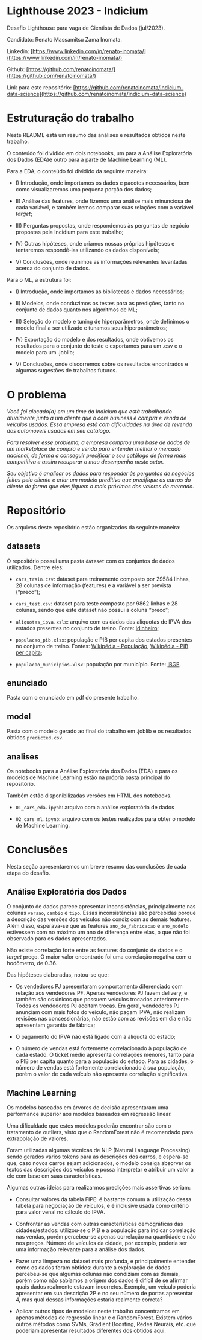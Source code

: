 # Lighthouse 2023 - Indicium

Desafio Lighthouse para vaga de Cientista de Dados (jul/2023).

Candidato: Renato Massamitsu Zama Inomata.

Linkedin: [https://www.linkedin.com/in/renato-inomata/](https://www.linkedin.com/in/renato-inomata/)

Github: [https://github.com/renatoinomata/](https://github.com/renatoinomata/)

Link para este repositório: [https://github.com/renatoinomata/indicium-data-science](https://github.com/renatoinomata/indicium-data-science)

# Estruturação do trabalho

Neste README está um resumo das análises e resultados obtidos neste trabalho.

O conteúdo foi dividido em dois notebooks, um para a Análise Exploratória dos Dados (EDA)e outro para a parte de Machine Learning (ML).

Para a EDA, o conteúdo foi dividido da seguinte maneira:

* I) Introdução, onde importamos os dados e pacotes necessários, bem como visualizaremos uma pequena porção dos dados;

* II) Análise das features, onde fizemos uma análise mais minunciosa de cada variável, e também iremos comparar suas relações com a variável _target_;

* III) Perguntas propostas, onde respondemos às perguntas de negócio propostas pela Incidium para este trabalho;

* IV) Outras hipóteses, onde criamos nossas próprias hipóteses e tentaremos respondê-las utilizando os dados disponíveis;

* V) Conclusões, onde reunimos as informações relevantes levantadas acerca do conjunto de dados.

Para o ML, a estrutura foi:

* I) Introdução, onde importamos as bibliotecas e dados necessários;

* II) Modelos, onde conduzimos os testes para as predições, tanto no conjunto de dados quanto nos algoritmos de ML;

* III) Seleção do modelo e tuning de hiperparâmetros, onde definimos o modelo final a ser utilizado e tunamos seus hiperparâmetros;

* IV) Exportação do modelo e dos resultados, onde obtivemos os resultados para o conjunto de teste e exportamos para um .csv e o modelo para um .joblib;

* V) Conclusões, onde discorremos sobre os resultados encontrados e algumas sugestões de trabalhos futuros.

# O problema

_Você foi alocado(a) em um time da Indicium que está trabalhando atualmente junto a um cliente que o core business é compra e venda de veículos usados. Essa empresa está com dificuldades na área de revenda dos automóveis usados em seu catálogo._

_Para resolver esse problema, a empresa comprou uma base de dados de um marketplace de compra e venda para entender melhor o mercado nacional, de forma a conseguir precificar o seu catálogo de forma mais competitiva e assim recuperar o mau desempenho neste setor._

_Seu objetivo é analisar os dados para responder às perguntas de negócios feitas pelo cliente e criar um modelo preditivo que precifique os carros do cliente de forma que eles fiquem o mais próximos dos valores de mercado._

# Repositório
Os arquivos deste repositório estão organizados da seguinte maneira:

## datasets
O repositório possui uma pasta `dataset` com os conjuntos de dados utilizados. Dentre eles:

* `cars_train.csv`: dataset para treinamento composto por 29584 linhas, 28 colunas de informação (features) e a variável a ser prevista (“preco”);

* `cars_test.csv`: dataset para teste composto por 9862 linhas e 28 colunas, sendo que este dataset não possui a coluna “preco”;

* `aliquotas_ipva.xslx`: arquivo com os dados das aliquotas de IPVA dos estados presentes no conjunto de treino. Fonte: [idinheiro](https://www.idinheiro.com.br/financaspessoais/tributos/guia-completo-ipva/);

* `populacao_pib.xlsx`: população e PIB per capita dos estados presentes no conjunto de treino. Fontes: [Wikipédia - População](https://pt.wikipedia.org/wiki/Lista_de_unidades_federativas_do_Brasil_por_popula%C3%A7%C3%A3o), [Wikipédia - PIB per capita](https://pt.wikipedia.org/wiki/Lista_de_unidades_federativas_do_Brasil_por_PIB_per_capita);

* `populacao_municipios.xlsx`: população por município. Fonte: [IBGE](https://sidra.ibge.gov.br/tabela/4714).

## enunciado
Pasta com o enunciado em pdf do presente trabalho.

## model
Pasta com o modelo gerado ao final do trabalho em .joblib e os resultados obtidos `predicted.csv`.

## analises
Os notebooks para a Análise Exploratória dos Dados (EDA) e para os modelos de Machine Learning estão na própria pasta principal do repositório.

Também estão disponibilizadas versões em HTML dos notebooks.

* `01_cars_eda.ipynb`: arquivo com a análise exploratória de dados

* `02_cars_ml.ipynb`: arquivo com os testes realizados para obter o modelo de Machine Learning.

# Conclusões

Nesta seção apresentaremos um breve resumo das conclusões de cada etapa do desafio.

## Análise Exploratória dos Dados

O conjunto de dados parece apresentar inconsistências, principalmente nas colunas `versao`, `cambio` e `tipo`. Essas inconsistências são percebidas porque a descrição das versões dos veículos não condiz com as demais features. Além disso, esperava-se que as features `ano_de_fabricacao` e `ano_modelo` estivessem com no máximo um ano de diferença entre elas, o que não foi observado para os dados apresentados.

Não existe correlação forte entre as features do conjunto de dados e o _target_ preço. O maior valor encontrado foi uma correlação negativa com o hodômetro, de 0.36.

Das hipóteses elaboradas, notou-se que:

* Os vendedores PJ apresentaram comportamento diferenciado com relação aos vendedores PF. Apenas vendedores PJ fazem delivery, e também são os únicos que possuem veículos trocados anteriormente. Todos os vendedores PJ aceitam trocas. Em geral, vendedores PJ anunciam com mais fotos do veículo, não pagam IPVA, não realizam revisões nas concessionárias, não estão com as revisões em dia e não apresentam garantia de fábrica;

* O pagamento do IPVA não está ligado com a alíquota do estado;

* O número de vendas está fortemente correlacionado à população de cada estado. O ticket médio apresenta correlações menores, tanto para o PIB per capita quanto para a população do estado. Para as cidades, o número de vendas está fortemente correlacionado à sua população, porém o valor de cada veículo não apresenta correlação significativa.

## Machine Learning

Os modelos baseados em árvores de decisão apresentaram uma performance superior aos modelos baseados em regressão linear. 

Uma dificuldade que estes modelos poderão encontrar são com o tratamento de outliers, visto que o RandomForest não é recomendado para extrapolação de valores.

Foram utilizadas algumas técnicas de NLP (Natural Language Processing) sendo gerados vários tokens para as descrições dos carros, e espera-se que, caso novos carros sejam adicionados, o modelo consiga absorver os textos das descrições dos veículos e possa interpretar e atribuir um valor a ele com base em suas características. 

Algumas outras ideias para realizarmos predições mais assertivas seriam:

* Consultar valores da tabela FIPE: é bastante comum a utilização dessa tabela para negociação de veículos, e é inclusive usada como critério para valor venal no cálculo do IPVA.

* Confrontar as vendas com outras características demográficas das cidades/estados: utilizou-se o PIB e a população para indicar correlação nas vendas, porém percebeu-se apenas correlação na quantidade e não nos preços. Número de veículos da cidade, por exemplo, poderia ser uma informação relevante para a análise dos dados.

* Fazer uma limpeza no dataset mais profunda, e principalmente entender como os dados foram obtidos: durante a exploração de dados percebeu-se que algumas colunas não condiziam com as demais, porém como não sabíamos a origem dos dados é difícil de se afirmar quais dados realmente estavam incorretos. Exemplo, um veículo poderia apresentar em sua descrição 2P e no seu número de portas apresentar 4, mas qual dessas informações estaria realmente correta?

* Aplicar outros tipos de modelos: neste trabalho concentramos em apenas métodos de regressão linear e o RandomForest. Existem vários outros métodos como SVMs, Gradient Boosting, Redes Neurais, etc. que poderiam apresentar resultados diferentes dos obtidos aqui.